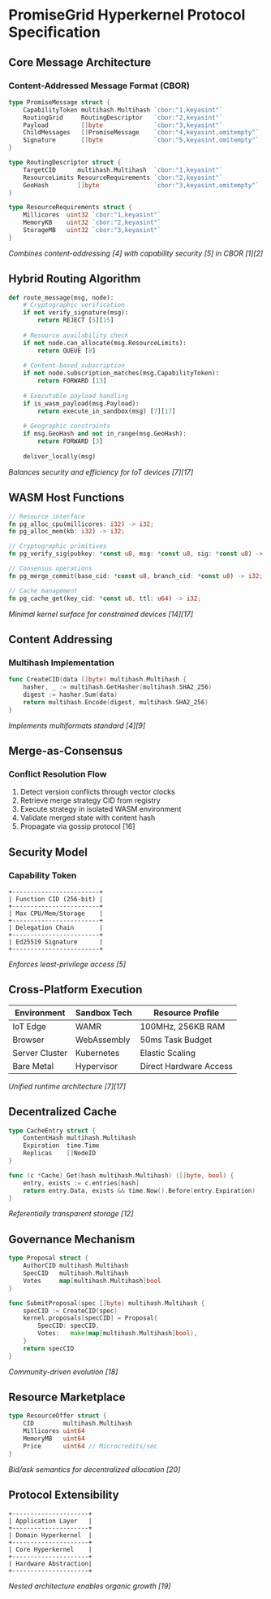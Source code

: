 # PromiseGrid Hyperkernel Protocol Specification

## Core Message Architecture

### Content-Addressed Message Format (CBOR)
```go
type PromiseMessage struct {
    CapabilityToken multihash.Multihash `cbor:"1,keyasint"`
    RoutingGrid     RoutingDescriptor   `cbor:"2,keyasint"`
    Payload         []byte              `cbor:"3,keyasint"`
    ChildMessages   []PromiseMessage    `cbor:"4,keyasint,omitempty"`
    Signature       []byte              `cbor:"5,keyasint,omitempty"`
}

type RoutingDescriptor struct {
    TargetCID      multihash.Multihash  `cbor:"1,keyasint"`
    ResourceLimits ResourceRequirements `cbor:"2,keyasint"`
    GeoHash        []byte               `cbor:"3,keyasint,omitempty"`
}

type ResourceRequirements struct {
    Millicores  uint32 `cbor:"1,keyasint"`
    MemoryKB    uint32 `cbor:"2,keyasint"`
    StorageMB   uint32 `cbor:"3,keyasint"`
}
```
*Combines content-addressing [4] with capability security [5] in CBOR [1][2]*

## Hybrid Routing Algorithm

```python
def route_message(msg, node):
    # Cryptographic verification
    if not verify_signature(msg):
        return REJECT [5][15]
    
    # Resource availability check
    if not node.can_allocate(msg.ResourceLimits):
        return QUEUE [8]
    
    # Content-based subscription
    if not node.subscription_matches(msg.CapabilityToken):
        return FORWARD [13]
    
    # Executable payload handling
    if is_wasm_payload(msg.Payload):
        return execute_in_sandbox(msg) [7][17]
    
    # Geographic constraints
    if msg.GeoHash and not in_range(msg.GeoHash):
        return FORWARD [3]
    
    deliver_locally(msg)
```
*Balances security and efficiency for IoT devices [7][17]*

## WASM Host Functions

```rust
// Resource interface
fn pg_alloc_cpu(millicores: i32) -> i32;
fn pg_alloc_mem(kb: i32) -> i32;

// Cryptographic primitives
fn pg_verify_sig(pubkey: *const u8, msg: *const u8, sig: *const u8) -> i32;

// Consensus operations
fn pg_merge_commit(base_cid: *const u8, branch_cid: *const u8) -> i32;

// Cache management
fn pg_cache_get(key_cid: *const u8, ttl: u64) -> i32;
```
*Minimal kernel surface for constrained devices [14][17]*

## Content Addressing

### Multihash Implementation
```go
func CreateCID(data []byte) multihash.Multihash {
    hasher, _ := multihash.GetHasher(multihash.SHA2_256)
    digest := hasher.Sum(data)
    return multihash.Encode(digest, multihash.SHA2_256)
}
```
*Implements multiformats standard [4][9]*

## Merge-as-Consensus

### Conflict Resolution Flow
1. Detect version conflicts through vector clocks
2. Retrieve merge strategy CID from registry
3. Execute strategy in isolated WASM environment
4. Validate merged state with content hash
5. Propagate via gossip protocol [16]

## Security Model

### Capability Token
```
+------------------------+
| Function CID (256-bit) |
+------------------------+
| Max CPU/Mem/Storage    |
+------------------------+
| Delegation Chain       |
+------------------------+
| Ed25519 Signature      |
+------------------------+
```
*Enforces least-privilege access [5]*

## Cross-Platform Execution

| Environment    | Sandbox Tech     | Resource Profile       |
|----------------|------------------|------------------------|
| IoT Edge       | WAMR             | 100MHz, 256KB RAM      |
| Browser        | WebAssembly      | 50ms Task Budget       |
| Server Cluster | Kubernetes       | Elastic Scaling        |
| Bare Metal     | Hypervisor       | Direct Hardware Access |

*Unified runtime architecture [7][17]*

## Decentralized Cache

```go
type CacheEntry struct {
    ContentHash multihash.Multihash
    Expiration  time.Time
    Replicas    []NodeID
}

func (c *Cache) Get(hash multihash.Multihash) ([]byte, bool) {
    entry, exists := c.entries[hash]
    return entry.Data, exists && time.Now().Before(entry.Expiration)
}
```
*Referentially transparent storage [12]*

## Governance Mechanism

```go
type Proposal struct {
    AuthorCID multihash.Multihash
    SpecCID   multihash.Multihash
    Votes     map[multihash.Multihash]bool
}

func SubmitProposal(spec []byte) multihash.Multihash {
    specCID := CreateCID(spec)
    kernel.proposals[specCID] = Proposal{
        SpecCID: specCID,
        Votes:   make(map[multihash.Multihash]bool),
    }
    return specCID
}
```
*Community-driven evolution [18]*

## Resource Marketplace

```go
type ResourceOffer struct {
    CID        multihash.Multihash
    Millicores uint64
    MemoryMB   uint64
    Price      uint64 // Microcredits/sec
}
```
*Bid/ask semantics for decentralized allocation [20]*

## Protocol Extensibility

```
+---------------------+
| Application Layer   |
+---------------------+
| Domain Hyperkernel  |
+---------------------+
| Core Hyperkernel    |
+---------------------+
| Hardware Abstraction|
+---------------------+
```
*Nested architecture enables organic growth [19]*
